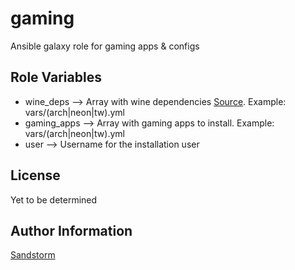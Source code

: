 gaming
=========

Ansible galaxy role for gaming apps & configs


Role Variables
--------------

* wine_deps --> Array with wine dependencies [Source](https://github.com/lutris/docs/blob/master/WineDependencies.md). 
    Example: vars/(arch|neon|tw).yml
* gaming_apps --> Array with gaming apps to install. Example: vars/(arch|neon|tw).yml
* user --> Username for the installation user

License
-------

Yet to be determined

Author Information
------------------

[Sandstorm](https://github.com/SandstormCG)
